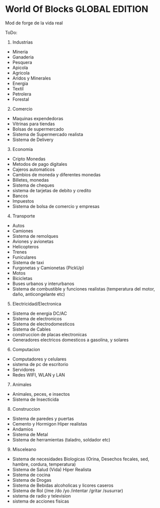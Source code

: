 # World Of Blocks GLOBAL EDITION
Mod de forge de la vida real 

ToDo:
1. Industrias
- Mineria
- Ganaderia
- Pesquera
- Apicola
- Agricola
- Aridos y Minerales
- Energia
- Textil
- Petrolera
- Forestal
2. Comercio
- Maquinas expendedoras
- Vitrinas para tiendas
- Bolsas de supermercado
- Sistema de Supermercado realista
- Sistema de Delivery
3. Economia
- Cripto Monedas
- Metodos de pago digitales
- Cajeros automaticos
- Cambios de moneda y diferentes monedas
- Billetes, monedas
- Sistema de cheques
- sistema de tarjetas de debito y credito
- Bancos
- Impuestos
- Sistema de bolsa de comercio y empresas
4. Transporte
- Autos
- Camiones
- Sistema de remolques
- Aviones y avionetas
- Helicopteros
- Trenes
- Funiculares
- Sistema de taxi
- Furgonetas y Camionetas (PickUp)
- Motos
- Bicicletas
- Buses urbanos y interurbanos
- Sistema de combustible y funciones realistas (temperatura del motor, daño, anticongelante etc)
5. Electricidad/Electronica
- Sistema de energia DC/AC
- Sistema de electronicos
- Sistema de electrodomesticos
- Sistema de Cables
- construccion de placas electronicas
- Generadores electricos domesticos a gasolina, y solares 
6. Computacion
- Computadores y celulares
- sistema de pc de escritorio
- Servidores
- Redes WIFI, WLAN y LAN
7. Animales
- Animales, peces, e insectos
- Sistema de Insecticida
8. Construccion
- Sistema de paredes y puertas
- Cemento y Hormigon Hiper realistas
- Andamios
- Sistema de Metal
- Sistema de herramientas (taladro, soldador etc)
9. Misceleano
- Sistema de necesidades Biologicas (Orina, Desechos fecales, sed, hambre, cordura, temperatura) 
- Sistema de Salud (Vida) Hiper Realista
- Sistema de cocina
- Sistema de Drogas
- Sistema de Bebidas alcoholicas y licores caseros
- Sistema de Rol (/me /do /yo /intentar /gritar /susurrar)
- sistema de radio y television
- sistema de acciones fisicas

